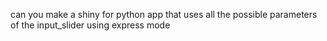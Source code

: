 can you make a shiny for python app that uses all the possible parameters of the input_slider using express mode